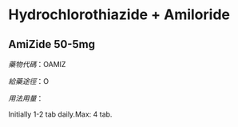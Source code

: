 # Hydrochlorothiazide + Amiloride

## AmiZide 50-5mg

*藥物代碼*：OAMIZ

*給藥途徑*：O

*用法用量*：

Initially 1-2 tab daily.Max: 4 tab.

